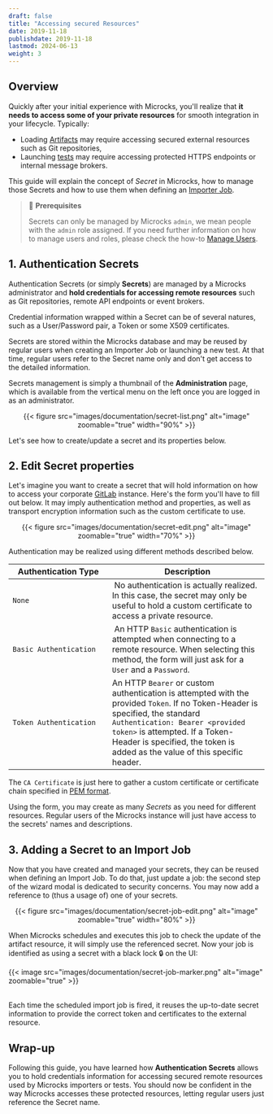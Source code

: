 ```yaml
---
draft: false
title: "Accessing secured Resources"
date: 2019-11-18
publishdate: 2019-11-18
lastmod: 2024-06-13
weight: 3
---
```


## Overview

Quickly after your initial experience with Microcks, you'll realize that **it needs to access some of your private resources** for smooth integration in your lifecycle. Typically:
* Loading [Artifacts](/documentation/overview/main-concepts/#artifacts) may require accessing secured external resources such as Git repositories,
* Launching [tests](/documentation/tutorials/getting-started-tests) may require accessing protected HTTPS endpoints or internal message brokers.

This guide will explain the concept of *Secret* in Microcks, how to manage those Secrets and how to use them when defining an [Importer Job](/documentation/guides/usage/importing-content/#2-import-content-via-importer). 

> 🚨 **Prerequisites**
>
> Secrets can only be managed by Microcks `admin`, we mean people with the `admin` role assigned. If you need further information on how to manage users and roles, please check the how-to [Manage Users](../users).

## 1. Authentication Secrets

Authentication Secrets (or simply **Secrets**) are managed by a Microcks administrator and **hold credentials for accessing remote resources** such as Git repositories, remote API endpoints or event brokers.

Credential information wrapped within a Secret can be of several natures, such as a User/Password pair, a Token or some X509 certificates.

Secrets are stored within the Microcks database and may be reused by regular users when creating an Importer Job or launching a new test. At that time, regular users refer to the Secret name only and don't get access to the detailed information.

Secrets management is simply a thumbnail of the **Administration** page, which is available from the vertical menu on the left once you are logged in as an administrator.

<div align="center">
{{< figure src="images/documentation/secret-list.png" alt="image" zoomable="true" width="90%" >}}
<br/>
</div>

Let's see how to create/update a secret and its properties below.

## 2. Edit Secret properties

Let's imagine you want to create a secret that will hold information on how to access your corporate [GitLab](https://about.gitlab.com/) instance. Here's the form you'll have to fill out below. It may imply authentication method and properties, as well as transport encryption information such as the custom certificate to use.

<div align="center">
{{< figure src="images/documentation/secret-edit.png" alt="image" zoomable="true" width="70%" >}}
<br/>
</div>

Authentication may be realized using different methods described below.

| <div style="width: 180px">Authentication Type</div> | Description |
| ------------------- | ----------- |
| `None` | No authentication is actually realized. In this case, the secret may only be useful to hold a custom certificate to access a private resource. |
| `Basic Authentication` | An HTTP `Basic` authentication is attempted when connecting to a remote resource. When selecting this method, the form will just ask for a `User` and a `Password`. |
| `Token Authentication` | An HTTP `Bearer` or custom authentication is attempted with the provided `Token`. If no Token-Header is specified, the standard `Authentication: Bearer <provided token>` is attempted. If a Token-Header is specified, the token is added as the value of this specific header. |

The `CA Certificate` is just here to gather a custom certificate or certificate chain specified in [PEM format](https://en.wikipedia.org/wiki/Privacy-Enhanced_Mail).

Using the form, you may create as many *Secrets* as you need for different resources. Regular users of the Microcks instance will just have access to the secrets' names and descriptions.


## 3. Adding a Secret to an Import Job

Now that you have created and managed your secrets, they can be reused when defining an Import Job. To do that, just update a job: the second step of the wizard modal is dedicated to security concerns. You may now add a reference to (thus a usage of) one of your secrets.

<div align="center">
{{< figure src="images/documentation/secret-job-edit.png" alt="image" zoomable="true" width="80%" >}}
<br/>
</div>

When Microcks schedules and executes this job to check the update of the artifact resource, it will simply use the referenced secret. Now your job is identified as using a secret with a black lock 🔒 on the UI:

{{< image src="images/documentation/secret-job-marker.png" alt="image" zoomable="true" >}}
<br/><br/>

Each time the scheduled import job is fired, it reuses the up-to-date secret information to provide the correct token and certificates to the external resource.

## Wrap-up

Following this guide, you have learned how **Authentication Secrets** allows you to hold credentials information for accessing secured remote resources used by Microcks importers or tests. You should now be confident in the way Microcks accesses these protected resources, letting regular users just reference the Secret name.
